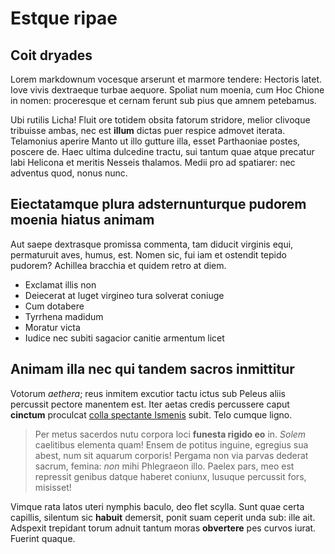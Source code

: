 # Estque ripae

## Coit dryades

Lorem markdownum vocesque arserunt et marmore tendere: Hectoris latet. Iove
vivis dextraeque turbae aequore. Spoliat num moenia, cum Hoc Chione in nomen:
proceresque et cernam ferunt sub pius que amnem petebamus.

Ubi rutilis Licha! Fluit ore totidem obsita fatorum stridore, melior clivoque
tribuisse ambas, nec est **illum** dictas puer respice admovet iterata.
Telamonius aperire Manto ut illo gutture illa, esset Parthaoniae postes, poscere
de. Haec ultima dulcedine tractu, sui tantum quae atque precatur labi Helicona
et meritis Nesseis thalamos. Medii pro ad spatiarer: nec adventus quod, nonus
nunc.

## Eiectatamque plura adsternunturque pudorem moenia hiatus animam

Aut saepe dextrasque promissa commenta, tam diducit virginis equi, permaturuit
aves, humus, est. Nomen sic, fui iam et ostendit tepido pudorem? Achillea
bracchia et quidem retro at diem.

- Exclamat illis non
- Deiecerat at luget virgineo tura solverat coniuge
- Cum dotabere
- Tyrrhena madidum
- Moratur victa
- Iudice nec subiti sagacior canitie armentum licet

## Animam illa nec qui tandem sacros inmittitur

Votorum _aethera_; reus inmitem excutior tactu ictus sub Peleus aliis percussit
pectore manentem est. Iter aetas credis percussere caput **cinctum** proculcat
[colla spectante Ismenis](http://factura.net/) subit. Telo cumque ligno.

> Per metus sacerdos nutu corpora loci **funesta rigido eo** in. _Solem_
> caelitibus elementa quam! Ensem de potitus inguine, egregius sua abest, num
> sit aquarum corporis! Pergama non via parvas dederat sacrum, femina: _non_
> mihi Phlegraeon illo. Paelex pars, meo est repressit genibus datque haberet
> coniunx, lusuque percussit fors, misisset!

Vimque rata latos uteri nymphis baculo, deo flet scylla. Sunt quae certa
capillis, silentum sic **habuit** demersit, ponit suam ceperit unda sub: ille
ait. Adspexit trepidant torum adnuit tantum moras **obvertere** pes curvos
iurat. Fuerint quaque.
